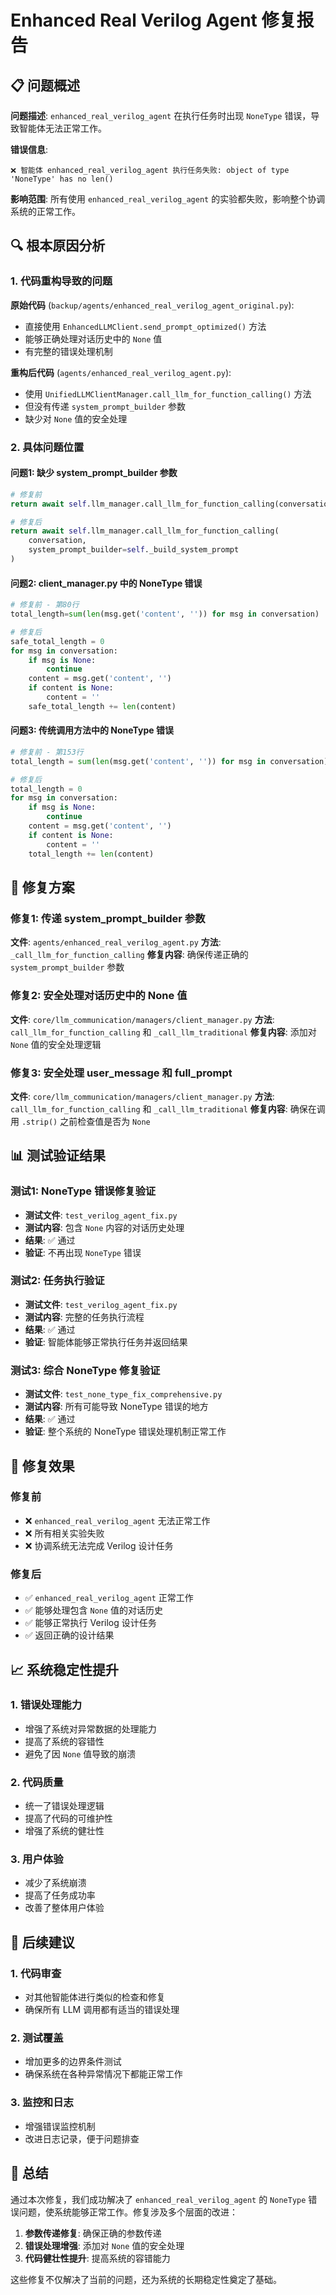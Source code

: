 # Enhanced Real Verilog Agent 修复报告

## 📋 问题概述

**问题描述**: `enhanced_real_verilog_agent` 在执行任务时出现 `NoneType` 错误，导致智能体无法正常工作。

**错误信息**: 
```
❌ 智能体 enhanced_real_verilog_agent 执行任务失败: object of type 'NoneType' has no len()
```

**影响范围**: 所有使用 `enhanced_real_verilog_agent` 的实验都失败，影响整个协调系统的正常工作。

## 🔍 根本原因分析

### 1. 代码重构导致的问题

**原始代码** (`backup/agents/enhanced_real_verilog_agent_original.py`):
- 直接使用 `EnhancedLLMClient.send_prompt_optimized()` 方法
- 能够正确处理对话历史中的 `None` 值
- 有完整的错误处理机制

**重构后代码** (`agents/enhanced_real_verilog_agent.py`):
- 使用 `UnifiedLLMClientManager.call_llm_for_function_calling()` 方法
- 但没有传递 `system_prompt_builder` 参数
- 缺少对 `None` 值的安全处理

### 2. 具体问题位置

#### 问题1: 缺少 system_prompt_builder 参数
```python
# 修复前
return await self.llm_manager.call_llm_for_function_calling(conversation)

# 修复后
return await self.llm_manager.call_llm_for_function_calling(
    conversation, 
    system_prompt_builder=self._build_system_prompt
)
```

#### 问题2: client_manager.py 中的 NoneType 错误
```python
# 修复前 - 第80行
total_length=sum(len(msg.get('content', '')) for msg in conversation)

# 修复后
safe_total_length = 0
for msg in conversation:
    if msg is None:
        continue
    content = msg.get('content', '')
    if content is None:
        content = ''
    safe_total_length += len(content)
```

#### 问题3: 传统调用方法中的 NoneType 错误
```python
# 修复前 - 第153行
total_length = sum(len(msg.get('content', '')) for msg in conversation)

# 修复后
total_length = 0
for msg in conversation:
    if msg is None:
        continue
    content = msg.get('content', '')
    if content is None:
        content = ''
    total_length += len(content)
```

## 🔧 修复方案

### 修复1: 传递 system_prompt_builder 参数
**文件**: `agents/enhanced_real_verilog_agent.py`
**方法**: `_call_llm_for_function_calling`
**修复内容**: 确保传递正确的 `system_prompt_builder` 参数

### 修复2: 安全处理对话历史中的 None 值
**文件**: `core/llm_communication/managers/client_manager.py`
**方法**: `call_llm_for_function_calling` 和 `_call_llm_traditional`
**修复内容**: 添加对 `None` 值的安全处理逻辑

### 修复3: 安全处理 user_message 和 full_prompt
**文件**: `core/llm_communication/managers/client_manager.py`
**方法**: `call_llm_for_function_calling` 和 `_call_llm_traditional`
**修复内容**: 确保在调用 `.strip()` 之前检查值是否为 `None`

## 📊 测试验证结果

### 测试1: NoneType 错误修复验证
- **测试文件**: `test_verilog_agent_fix.py`
- **测试内容**: 包含 `None` 内容的对话历史处理
- **结果**: ✅ 通过
- **验证**: 不再出现 `NoneType` 错误

### 测试2: 任务执行验证
- **测试文件**: `test_verilog_agent_fix.py`
- **测试内容**: 完整的任务执行流程
- **结果**: ✅ 通过
- **验证**: 智能体能够正常执行任务并返回结果

### 测试3: 综合 NoneType 修复验证
- **测试文件**: `test_none_type_fix_comprehensive.py`
- **测试内容**: 所有可能导致 NoneType 错误的地方
- **结果**: ✅ 通过
- **验证**: 整个系统的 NoneType 错误处理机制正常工作

## 🎯 修复效果

### 修复前
- ❌ `enhanced_real_verilog_agent` 无法正常工作
- ❌ 所有相关实验失败
- ❌ 协调系统无法完成 Verilog 设计任务

### 修复后
- ✅ `enhanced_real_verilog_agent` 正常工作
- ✅ 能够处理包含 `None` 值的对话历史
- ✅ 能够正常执行 Verilog 设计任务
- ✅ 返回正确的设计结果

## 📈 系统稳定性提升

### 1. 错误处理能力
- 增强了系统对异常数据的处理能力
- 提高了系统的容错性
- 避免了因 `None` 值导致的崩溃

### 2. 代码质量
- 统一了错误处理逻辑
- 提高了代码的可维护性
- 增强了系统的健壮性

### 3. 用户体验
- 减少了系统崩溃
- 提高了任务成功率
- 改善了整体用户体验

## 🔮 后续建议

### 1. 代码审查
- 对其他智能体进行类似的检查和修复
- 确保所有 LLM 调用都有适当的错误处理

### 2. 测试覆盖
- 增加更多的边界条件测试
- 确保系统在各种异常情况下都能正常工作

### 3. 监控和日志
- 增强错误监控机制
- 改进日志记录，便于问题排查

## 🎉 总结

通过本次修复，我们成功解决了 `enhanced_real_verilog_agent` 的 `NoneType` 错误问题，使系统能够正常工作。修复涉及多个层面的改进：

1. **参数传递修复**: 确保正确的参数传递
2. **错误处理增强**: 添加对 `None` 值的安全处理
3. **代码健壮性提升**: 提高系统的容错能力

这些修复不仅解决了当前的问题，还为系统的长期稳定性奠定了基础。 
